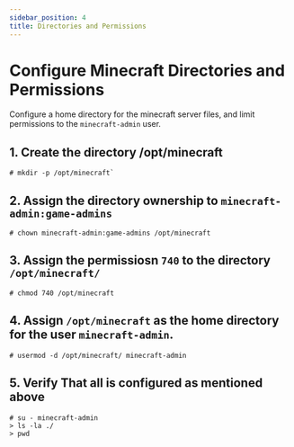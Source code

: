 ```yaml
---
sidebar_position: 4
title: Directories and Permissions
---
```


# Configure Minecraft Directories and Permissions

Configure a home directory for the minecraft server files, and limit permissions to the `minecraft-admin` user.

## 1. Create the directory /opt/minecraft

```
# mkdir -p /opt/minecraft`
```

## 2. Assign the directory ownership to `minecraft-admin:game-admins`

```
# chown minecraft-admin:game-admins /opt/minecraft
```
## 3. Assign the permissiosn `740` to the directory `/opt/minecraft/`

```
# chmod 740 /opt/minecraft
```

## 4. Assign `/opt/minecraft` as the home directory for the user `minecraft-admin`.

```
# usermod -d /opt/minecraft/ minecraft-admin
```

## 5. Verify That all is configured as mentioned above

```
# su - minecraft-admin
> ls -la ./
> pwd
```